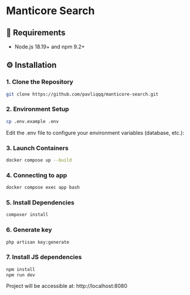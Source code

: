 # Manticore Search

## 🧰 Requirements

- Node.js 18.19+ and npm 9.2+

## ⚙️ Installation

### 1. Clone the Repository

```bash
git clone https://github.com/pavliqqq/manticore-search.git
```

### 2. Environment Setup

```bash
cp .env.example .env
```
Edit the .env file to configure your environment variables (database, etc.):

### 3. Launch Containers

```bash
docker compose up --build
```

### 4. Connecting to app

```bash
docker compose exec app bash
```

### 5. Install Dependencies

```bash
composer install
```

### 6. Generate key

```bash
php artisan key:generate
```

### 7. Install JS dependencies

```bash
npm install
npm run dev
```

Project will be accessible at:
http://localhost:8080
